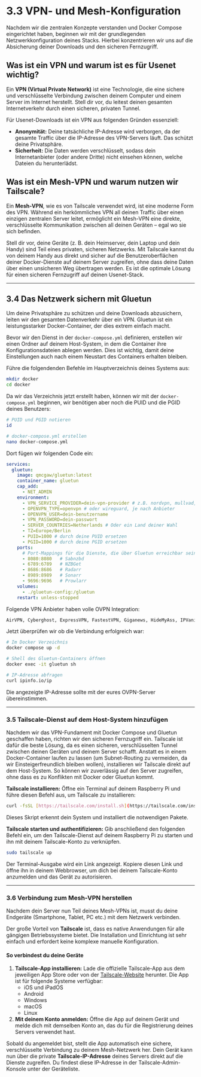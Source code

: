 # 3.3 VPN- und Mesh-Konfiguration

Nachdem wir die zentralen Konzepte verstanden und Docker Compose eingerichtet haben, beginnen wir mit der grundlegenden Netzwerkkonfiguration deines Stacks. Hierbei konzentrieren wir uns auf die Absicherung deiner Downloads und den sicheren Fernzugriff.

## Was ist ein VPN und warum ist es für Usenet wichtig?

Ein **VPN (Virtual Private Network)** ist eine Technologie, die eine sichere und verschlüsselte Verbindung zwischen deinem Computer und einem Server im Internet herstellt. Stell dir vor, du leitest deinen gesamten Internetverkehr durch einen sicheren, privaten Tunnel.

Für Usenet-Downloads ist ein VPN aus folgenden Gründen essenziell:

* **Anonymität:** Deine tatsächliche IP-Adresse wird verborgen, da der gesamte Traffic über die IP-Adresse des VPN-Servers läuft. Das schützt deine Privatsphäre.
* **Sicherheit:** Die Daten werden verschlüsselt, sodass dein Internetanbieter (oder andere Dritte) nicht einsehen können, welche Dateien du herunterlädst.

## Was ist ein Mesh-VPN und warum nutzen wir Tailscale?

Ein **Mesh-VPN**, wie es von Tailscale verwendet wird, ist eine moderne Form des VPN. Während ein herkömmliches VPN all deinen Traffic über einen einzigen zentralen Server leitet, ermöglicht ein Mesh-VPN eine direkte, verschlüsselte Kommunikation zwischen all deinen Geräten – egal wo sie sich befinden.

Stell dir vor, deine Geräte (z. B. dein Heimserver, dein Laptop und dein Handy) sind Teil eines privaten, sicheren Netzwerks. Mit Tailscale kannst du von deinem Handy aus direkt und sicher auf die Benutzeroberflächen deiner Docker-Dienste auf deinem Server zugreifen, ohne dass deine Daten über einen unsicheren Weg übertragen werden. Es ist die optimale Lösung für einen sicheren Fernzugriff auf deinen Usenet-Stack.

---

## 3.4 Das Netzwerk sichern mit Gluetun

Um deine Privatsphäre zu schützen und deine Downloads abzusichern, leiten wir den gesamten Datenverkehr über ein VPN. Gluetun ist ein leistungsstarker Docker-Container, der dies extrem einfach macht.

Bevor wir den Dienst in der `docker-compose.yml` definieren, erstellen wir einen Ordner auf deinem Host-System, in dem die Container ihre Konfigurationsdateien ablegen werden. Dies ist wichtig, damit deine Einstellungen auch nach einem Neustart des Containers erhalten bleiben.

Führe die folgendenden Befehle im Hauptverzeichnis deines Systems aus:

```bash
mkdir docker
cd docker
```

Da wir das Verzeichnis jetzt erstellt haben, können wir mit der `docker-compose.yml` beginnen, wir benötigen aber noch die PUID und die PGID deines Benutzers:

```bash
# PUID und PGID notieren
id

# docker-compose.yml erstellen
nano docker-compose.yml
```

Dort fügen wir folgenden Code ein:

```yaml
services:
  gluetun:
    image: qmcgaw/gluetun:latest
    container_name: gluetun
    cap_add:
      - NET_ADMIN
    environment:
      - VPN_SERVICE_PROVIDER=dein-vpn-provider # z.B. nordvpn, mullvad, expressvpn
      - OPENVPN_TYPE=openvpn # oder wireguard, je nach Anbieter
      - OPENVPN_USER=dein-benutzername
      - VPN_PASSWORD=dein-passwort
      - SERVER_COUNTRIES=Netherlands # Oder ein Land deiner Wahl
      - TZ=Europe/Berlin
      - PUID=1000 # durch deine PUID ersetzen
      - PGID=1000 # durch deine PGID ersetzen
    ports:
      # Port-Mappings für die Dienste, die über Gluetun erreichbar sein sollen
      - 8080:8080   # Sabnzbd
      - 6789:6789   # NZBGet
      - 8686:8686   # Radarr
      - 8989:8989   # Sonarr
      - 9696:9696   # Prowlarr
    volumes:
      - ./gluetun-config:/gluetun
    restart: unless-stopped
```

Folgende VPN Anbieter haben volle OVPN Integration:

```bash
AirVPN, Cyberghost, ExpressVPN, FastestVPN, Giganews, HideMyAss, IPVanish, IVPN, Mullvad, NordVPN, Perfect Privacy, Privado, Private Internet Access, PrivateVPN, ProtonVPN, PureVPN, SlickVPN, Surfshark, TorGuard, VPNSecure.me, VPNUnlimited, Vyprvpn, WeVPN, Windscribe
```

Jetzt überprüfen wir ob die Verbindung erfolgreich war:

```bash
# Im Docker Verzeichnis
docker compose up -d

# Shell des Gluetun-Containers öffnen
docker exec -it gluetun sh

# IP-Adresse abfragen
curl ipinfo.io/ip
```

Die angezeigte IP-Adresse sollte mit der eures OVPN-Server übereinstimmen.

---

### 3.5 Tailscale-Dienst auf dem Host-System hinzufügen

Nachdem wir das VPN-Fundament mit Docker Compose und Gluetun geschaffen haben, richten wir den sicheren Fernzugriff ein. Tailscale ist dafür die beste Lösung, da es einen sicheren, verschlüsselten Tunnel zwischen deinen Geräten und deinem Server schafft. Anstatt es in einem Docker-Container laufen zu lassen (um Subnet-Routing zu vermeiden, da wir Einsteigerfreundlich bleiben wollen), installieren wir Tailscale direkt auf dem Host-System. So können wir zuverlässig auf den Server zugreifen, ohne dass es zu Konflikten mit Docker oder Gluetun kommt.

**Tailscale installieren:** Öffne ein Terminal auf deinem Raspberry Pi und führe diesen Befehl aus, um Tailscale zu installieren:

```bash
curl -fsSL [https://tailscale.com/install.sh](https://tailscale.com/install.sh) | sh
```

Dieses Skript erkennt dein System und installiert die notwendigen Pakete.

**Tailscale starten und authentifizieren:** Gib anschließend den folgenden Befehl ein, um den Tailscale-Dienst auf deinem Raspberry Pi zu starten und ihn mit deinem Tailscale-Konto zu verknüpfen.

```bash
sudo tailscale up
```

Der Terminal-Ausgabe wird ein Link angezeigt. Kopiere diesen Link und öffne ihn in deinem Webbrowser, um dich bei deinem Tailscale-Konto anzumelden und das Gerät zu autorisieren.

---

### 3.6 Verbindung zum Mesh-VPN herstellen

Nachdem dein Server nun Teil deines Mesh-VPNs ist, musst du deine Endgeräte (Smartphone, Tablet, PC etc.) mit dem Netzwerk verbinden.

Der große Vorteil von **Tailscale** ist, dass es native Anwendungen für alle gängigen Betriebssysteme bietet. Die Installation und Einrichtung ist sehr einfach und erfordert keine komplexe manuelle Konfiguration.

#### So verbindest du deine Geräte

1. **Tailscale-App installieren:** Lade die offizielle Tailscale-App aus dem jeweiligen App Store oder von der [Tailscale-Website](https://tailscale.com/download) herunter. Die App ist für folgende Systeme verfügbar:
    * iOS und iPadOS
    * Android
    * Windows
    * macOS
    * Linux
2. **Mit deinem Konto anmelden:** Öffne die App auf deinem Gerät und melde dich mit demselben Konto an, das du für die Registrierung deines Servers verwendet hast.

Sobald du angemeldet bist, stellt die App automatisch eine sichere, verschlüsselte Verbindung zu deinem Mesh-Netzwerk her. Dein Gerät kann nun über die private **Tailscale-IP-Adresse** deines Servers direkt auf die Dienste zugreifen. Du findest diese IP-Adresse in der Tailscale-Admin-Konsole unter der Geräteliste.
